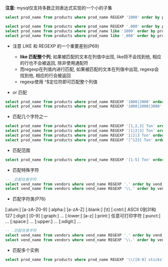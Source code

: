 **注意:** mysql仅支持多数正则表达式实现的一个小的子集

```sql
select prod_name from products where prod_name REGEXP '1000' order by prod_name;

select prod_name from products where prod_name REGEXP '.000' order by prod_name;
select prod_name from products where prod_name like '1000' order by prod_name; -- 无结果
select prod_name from products where prod_name like '_000' order by prod_name; -- 无结果

```

+ 注意 LIKE 和 REGEXP 的一个重要差别(P69)
    + **like 匹配整个列**; 如果被匹配的文本在列值中出现, like将不会找到他, 相应的行也不会被返回, 除非使用通配符
    + 而regexp在列值内进行匹配, 如果被匹配的文本在列值中出现, regexp会找到他, 相应的行会被返回
    + regexp使用 ^$定位符即可匹配整个列值

+ or 匹配

```sql
select prod_name from products where prod_name REGEXP '1000|2000' order by prod_name;
select prod_name from products where prod_name REGEXP '1000|2000|3000' order by prod_name;
```

+ 匹配几个字符之一

```sql
select prod_name from products where prod_name REGEXP '[1,2,3] Ton' order by prod_name;
select prod_name from products where prod_name REGEXP '[1|2|3] Ton' order by prod_name;
select prod_name from products where prod_name REGEXP '1|2|3 Ton' order by prod_name;
select prod_name from products where prod_name REGEXP '[^123] Ton' order by prod_name;
```

+ 匹配范围

```sql
select prod_name from products where prod_name REGEXP '[1-5] Ton' order by prod_name;
```

+ 匹配特殊字符

```sql
-- .匹配任意字符
select vend_name from vendors where vend_name REGEXP '.' order by vend_name; -- 不是预期内的输出
select vend_name from vendors where vend_name REGEXP '\\.' order by vend_name; -- 需要转义


```

+ 匹配字符类(P76)

[:alum:] [a-zA-Z0-9]
[:alpha:] [a-zA-Z]
[:blank:] [\\t]
[:cntrl:] ASCII 0到31和127
[:digit:] [0-9]
[:graph:] ...
[:lower:] [a-z]
[:print:] 任意可打印字符
[:punct:] ...
[:space:] ...
[:upper:] ...
[:xdigit:] ...

```sql
-- .匹配任意字符
select vend_name from vendors where vend_name REGEXP '.' order by vend_name; -- 不是预期内的输出
select vend_name from vendors where vend_name REGEXP '\\.' order by vend_name; -- 需要转义


```

+ 匹配多个实例

```sql
select prod_name from products where prod_name REGEXP '\\([0-9] sticks?\\)' order by prod_name;
```

